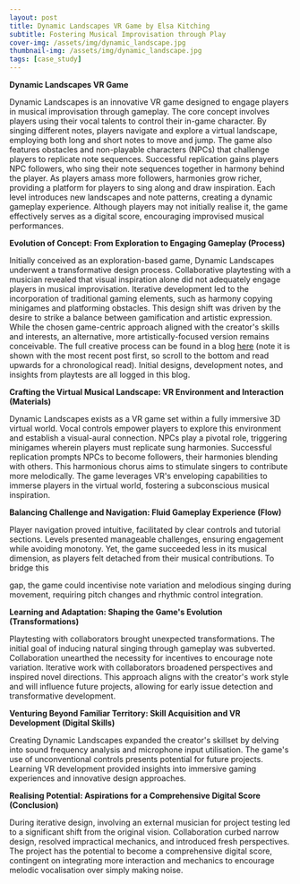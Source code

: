 ```yaml
---
layout: post
title: Dynamic Landscapes VR Game by Elsa Kitching
subtitle: Fostering Musical Improvisation through Play
cover-img: /assets/img/dynamic_landscape.jpg
thumbnail-img: /assets/img/dynamic_landscape.jpg
tags: [case_study]
---
```


**Dynamic Landscapes VR Game**

Dynamic Landscapes is an innovative VR game designed to engage players in musical improvisation through gameplay. The core concept involves players using their vocal talents to control their in-game character. By singing different notes, players navigate and explore a virtual landscape, employing both long and short notes to move and jump. The game also features obstacles and non-playable characters (NPCs) that challenge players to replicate note sequences. Successful replication gains players NPC followers, who sing their note sequences together in harmony behind the player. As players amass more followers, harmonies grow richer, providing a platform for players to sing along and draw inspiration. Each level introduces new landscapes and note patterns, creating a dynamic gameplay experience. Although players may not initially realise it, the game effectively serves as a digital score, encouraging improvised musical performances.



**Evolution of Concept: From Exploration to Engaging Gameplay (Process)**

Initially conceived as an exploration-based game, Dynamic Landscapes underwent a transformative design process. Collaborative playtesting with a musician revealed that visual inspiration alone did not adequately engage players in musical improvisation. Iterative development led to the incorporation of traditional gaming elements, such as harmony copying minigames and platforming obstacles. This design shift was driven by the desire to strike a balance between gamification and artistic expression. While the chosen game-centric approach aligned with the creator's skills and interests, an alternative, more artistically-focused version remains conceivable. The full creative process can be found in a blog [here](https://digitalscoredynamiclandscapes.blogspot.com/) (note it is shown with the most recent post first, so scroll to the bottom and read upwards for a chronological read). Initial designs, development notes, and insights from playtests are all logged in this blog.



**Crafting the Virtual Musical Landscape: VR Environment and Interaction (Materials)**

Dynamic Landscapes exists as a VR game set within a fully immersive 3D virtual world. Vocal controls empower players to explore this environment and establish a visual-aural connection. NPCs play a pivotal role, triggering minigames wherein players must replicate sung harmonies. Successful replication prompts NPCs to become followers, their harmonies blending with others. This harmonious chorus aims to stimulate singers to contribute more melodically. The game leverages VR's enveloping capabilities to immerse players in the virtual world, fostering a subconscious musical inspiration.



**Balancing Challenge and Navigation: Fluid Gameplay Experience (Flow)**

Player navigation proved intuitive, facilitated by clear controls and tutorial sections. Levels presented manageable challenges, ensuring engagement while avoiding monotony. Yet, the game succeeded less in its musical dimension, as players felt detached from their musical contributions. To bridge this

gap, the game could incentivise note variation and melodious singing during movement, requiring pitch changes and rhythmic control integration.



**Learning and Adaptation: Shaping the Game's Evolution (Transformations)**

Playtesting with collaborators brought unexpected transformations. The initial goal of inducing natural singing through gameplay was subverted. Collaboration unearthed the necessity for incentives to encourage note variation. Iterative work with collaborators broadened perspectives and inspired novel directions. This approach aligns with the creator's work style and will influence future projects, allowing for early issue detection and transformative development.



**Venturing Beyond Familiar Territory: Skill Acquisition and VR Development (Digital Skills)**

Creating Dynamic Landscapes expanded the creator's skillset by delving into sound frequency analysis and microphone input utilisation. The game's use of unconventional controls presents potential for future projects. Learning VR development provided insights into immersive gaming experiences and innovative design approaches.



**Realising Potential: Aspirations for a Comprehensive Digital Score (Conclusion)**

During iterative design, involving an external musician for project testing led to a significant shift from the original vision. Collaboration curbed narrow design, resolved impractical mechanics, and introduced fresh perspectives. The project has the potential to become a comprehensive digital score, contingent on integrating more interaction and mechanics to encourage melodic vocalisation over simply making noise.

